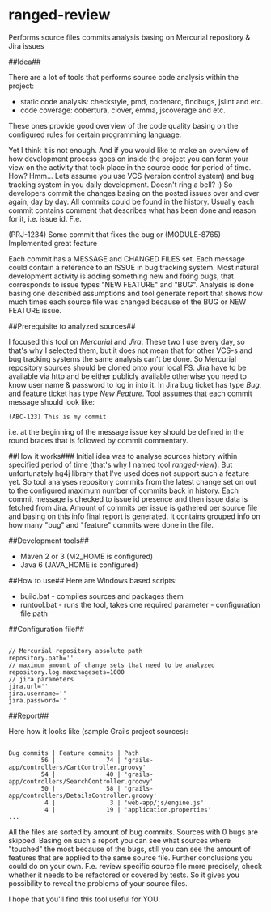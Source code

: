 # ranged-review

Performs source files commits analysis basing on Mercurial repository &amp; Jira issues

##Idea##

There are a lot of tools that performs source code analysis within the project:
- static code analysis: checkstyle, pmd, codenarc, findbugs, jslint and etc.
- code coverage: cobertura, clover, emma, jscoverage and etc.

These ones provide good overview of the code quality basing on the configured rules for certain programming language.

Yet I think it is not enough. And if you would like to make an overview of how development process goes on inside the project you can form your view on the activity that took place in the source code for period of time.
How? Hmm... Lets assume you use VCS (version control system) and bug tracking system in you daily development. Doesn't ring a bell? :)
So developers commit the changes basing on the posted issues over and over again, day by day. All commits could be found in the history. Usually each commit contains comment that describes what has been done and reason for it, i.e. issue id.
F.e.

(PRJ-1234) Some commit that fixes the bug
or
(MODULE-8765) Implemented great feature

Each commit has a MESSAGE and CHANGED FILES set. Each message could contain a reference to an ISSUE in bug tracking system. Most natural development activity is adding something new and fixing bugs, that corresponds to issue types "NEW FEATURE" and "BUG".
Analysis is done basing one described assumptions and tool generate report that shows how much times each source file was changed because of the BUG or NEW FEATURE issue.

##Prerequisite to analyzed sources##

I focused this tool on *Mercurial* and *Jira*. These two I use every day, so that's why I selected them, but it does not mean that for other VCS-s and bug tracking systems the same analysis can't be done.
So Mercurial repository sources should be cloned onto your local FS. 
Jira have to be available via http and be either publicly available otherwise you need to know user name & password to log in into it.
In Jira bug ticket has type *Bug*, and feature ticket has type *New Feature*.
Tool assumes that each commit message should look like:
<pre><code>(ABC-123) This is my commit</code></pre>
i.e. at the beginning of the message issue key should be defined in the round braces that is followed by commit commentary.

##How it works###
Initial idea was to analyse sources history within specified period of time (that's why I named tool *ranged-view*). But unfortunately hg4j library that I've used does not support such a feature yet. So tool analyses repository commits from the latest change set on out to the configured maximum number of commits back in history.
Each commit message is checked to issue id presence and then issue data is fetched from Jira. Amount of commits per issue is gathered per source file and basing on this info final report is generated. It contains grouped info on how many "bug" and "feature" commits were done in the file.

##Development tools##
* Maven 2 or 3 (M2_HOME is configured)
* Java 6 (JAVA_HOME is configured)

##How to use##
Here are Windows based scripts:
* build.bat - compiles sources and packages them
* runtool.bat - runs the tool, takes one required parameter - configuration file path

##Configuration file##
<pre><code>
// Mercurial repository absolute path
repository.path='<path to mercurial repo>'
// maximum amount of change sets that need to be analyzed
repository.log.maxchagesets=1000
// jira parameters
jira.url='<jira url>'
jira.username='<jira user name>'
jira.password='<jira password>'
</code></pre>

##Report##

Here how it looks like (sample Grails project sources):
<pre><code>
Bug commits | Feature commits | Path
         56 |              74 | 'grails-app/controllers/CartController.groovy'
         54 |              40 | 'grails-app/controllers/SearchController.groovy'
         50 |              58 | 'grails-app/controllers/DetailsController.groovy'
          4 |               3 | 'web-app/js/engine.js'
          4 |              19 | 'application.properties'
...
</code></pre>

All the files are sorted by amount of bug commits. Sources with 0 bugs are skipped.
Basing on such a report you can see what sources where "touched" the most because of the bugs, still you can see the amount of features that are applied to the same source file.
Further conclusions you could do on your own. F.e. review specific source file more precisely, check whether it needs to be refactored or covered by tests. So it gives you possibility to reveal the problems of your source files.

I hope that you'll find this tool useful for YOU.

